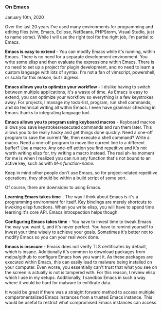### On Emacs 

January 10th, 2020

Over the last 20 years I've used many  environments for programming and editing files (vim, Emacs, Eclipse, NetBeans, PHPStorm, Visual Studio, just to name some). While I will use the right tool for the right job, I'm partial to Emacs.


**Emacs is easy to extend** - You can modify Emacs while it's running, within Emacs. There is no need for a separate development environment. You write some elisp and then evaluate the expressions within Emacs. There is no need to set up a project for plugin development, and no need to learn a custom language with lots of syntax. I'm not a fan of vimscript, powershell, or scala for this reason, but I digress.

**Emacs allows you to optimize your workflow** - I dislike having to switch between multiple applications, it's a waste of time. As Emacs is easy to extend, you can optimize your workflow so everything is a few keystrokes away. For projects, I manage my todo-list, program, run shell commands, and do technical writing all within Emacs. I even have grammar checking in Emacs thanks to integrating language tool.

**Emacs allows you to program using keyboard macros** - Keyboard macros allows you save keystrokes/executed commands and run them later. This allows you to be really hacky and get things done quickly. Need a one-off program to save the current file, then execute a shell command? Write a macro. Need a one-off program to move the current line to a different buffer? Use a macro. Any one-off action you find repetitive and it's not worth writing elisp for, try writing a macro instead. The real ah-ha moment for me is when I realized you can run any function that's not bound to an active key, such as with *M-x function-name*. 

Keep in mind other people don't use Emacs, so for project-related repetitive operations, they should be within a build script of some sort.

Of course, there are downsides to using Emacs.

**Learning Emacs takes time** - The way I think about Emacs is it's a programming environment for itself. Key bindings are merely shortcuts to invoking  elisp functions. When you write elisp, you will have to spend time learning it's core API. Emacs introspection helps though.

**Configuring Emacs takes time** - You have to invest time to tweak Emacs the way you want it, and it's never perfect. You have to remind yourself to invest your time wisely to achieve your goals. Sometimes it's better not to modify Emacs so you can your real work done.

**Emacs is insecure** - Emacs does not verify TLS certificates by default, which is insane. Additionally it's common to download packages from melpa/github to configure Emacs how you want it. As these packages are executed within Emacs, this can easily lead to malware being installed on your computer. Even worse, you essentially can't trust that what you see on the screen is actually is not is tampered with. For this reason, I review elisp which I use in my setups. Additionally, I sandbox Emacs in such a way where it would be hard for malware to exfiltrate data. 

It would be great if there was a straight forward method to  access multiple compartmentalized Emacs instances from a trusted Emacs instance. This would be useful to restrict what compromised Emacs instances can access.

